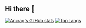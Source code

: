 ## Hi there 👋

[![Anurag's GitHub stats](https://github-readme-stats.vercel.app/api?username=lhmontech&show_icons=true)](https://github.com/lhmontech/github-readme-stats)
[![Top Langs](https://github-readme-stats.vercel.app/api/top-langs/?username=lhmontech&layout=donut)](https://github.com/lhmontech/github-readme-stats)
